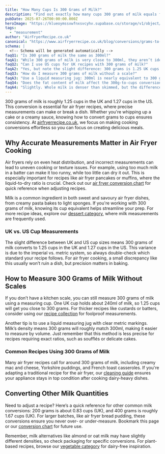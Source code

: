 ```yaml
---
title: "How Many Cups Is 300 Grams of Milk?"
description: "Find out exactly how many cups 300 grams of milk equals for perfect air fryer recipes. Simple conversions for UK and US measurements."
pubDate: 2025-07-26T00:00:00.000Z
heroImage: "https://klueoymssxwfnxsvcyhv.supabase.co/storage/v1/object/public/Shmucket/how-many-cups-is-300-grams-of-milk.webp"
tags:
  - "measurement"
author: "AirFryerRecipe.co.uk"
canonical: "https://www.airfryerrecipe.co.uk/blog/conversions/grams-to-cups/how-many-cups-is-300-grams-of-milk"
schema: |
  <!-- Schema will be generated automatically -->
faqQ1: "Is 300 grams of milk the same as 300ml?"
faqA1: "While 300 grams of milk is very close to 300ml, they aren’t identical due to milk’s slight density variation. For most air fryer recipes, the difference is negligible, but for precise baking, weighing is best."
faqQ2: "Can I use US cups for UK recipes with 300 grams of milk?"
faqA2: "Yes, but note the slight difference: 300 grams is 1.25 UK cups vs. 1.27 US cups. For most dishes, this won’t affect the outcome, but for finicky bakes, stick to one measurement system."
faqQ3: "How do I measure 300 grams of milk without a scale?"
faqA3: "Use a liquid measuring jug: 300ml is nearly equivalent to 300 grams of milk. Alternatively, 1.25 UK measuring cups will get you close enough for most air fryer recipes."
faqQ4: "Does the fat content of milk affect the 300g-to-cups conversion?"
faqA4: "Slightly. Whole milk is denser than skimmed, but the difference is minimal. For 300 grams, you can use the same cup measurement regardless of fat percentage without issue."
---
```

<p>300 grams of milk is roughly 1.25 cups in the UK and 1.27 cups in the US. This conversion is essential for air fryer recipes, where precise measurements can make or break a dish. Whether you're whipping up a cake or a creamy sauce, knowing how to convert grams to cups ensures consistency. At <a href=https://www.airfryerrecipe.co.uk/>airfryerrecipe.co.uk</a>, we focus on making cooking conversions effortless so you can focus on creating delicious meals.</p>  

<h2>Why Accurate Measurements Matter in Air Fryer Cooking</h2>  
<p>Air fryers rely on even heat distribution, and incorrect measurements can lead to uneven cooking or texture issues. For example, using too much milk in a batter can make it too runny, while too little can dry it out. This is especially important for recipes like air fryer pancakes or muffins, where the liquid-to-dry ratio is crucial. Check out our <a href=https://www.airfryerrecipe.co.uk/air-fryer-conversion-chart>air fryer conversion chart</a> for quick reference when adjusting recipes.</p>  

<p>Milk is a common ingredient in both sweet and savoury air fryer dishes, from creamy pasta bakes to light sponges. If you're working with 300 grams of milk, knowing its cup equivalent helps streamline your prep. For more recipe ideas, explore our <a href=https://www.airfryerrecipe.co.uk/recipe-category/dessert>dessert category</a>, where milk measurements are frequently used.</p>  

<h3>UK vs. US Cup Measurements</h3>  
<p>The slight difference between UK and US cup sizes means 300 grams of milk converts to 1.25 cups in the UK and 1.27 cups in the US. This variance is due to the imperial vs. metric system, so always double-check which standard your recipe follows. For air fryer cooking, a small discrepancy like this usually won’t ruin a dish, but precision matters in baking.</p>  

<h2>How to Measure 300 Grams of Milk Without Scales</h2>  
<p>If you don’t have a kitchen scale, you can still measure 300 grams of milk using a measuring cup. One UK cup holds about 240ml of milk, so 1.25 cups will get you close to 300 grams. For thicker recipes like custards or batters, consider using our <a href=https://www.airfryerrecipe.co.uk/recipes>recipe collection</a> for foolproof measurements.</p>  

<p>Another tip is to use a liquid measuring jug with clear metric markings. Milk’s density means 300 grams will roughly match 300ml, making it easier to measure by volume. Just remember that this method is less precise for recipes requiring exact ratios, such as soufflés or delicate cakes.</p>  

<h3>Common Recipes Using 300 Grams of Milk</h3>  
<p>Many air fryer recipes call for around 300 grams of milk, including creamy mac and cheese, Yorkshire puddings, and French toast casseroles. If you're adapting a traditional recipe for the air fryer, our <a href=https://www.airfryerrecipe.co.uk/air-fryer-cleaner>cleaning guide</a> ensures your appliance stays in top condition after cooking dairy-heavy dishes.</p>  

<h2>Converting Other Milk Quantities</h2>  
<p>Need to adjust a recipe? Here’s a quick reference for other common milk conversions: 200 grams is about 0.83 cups (UK), and 400 grams is roughly 1.67 cups (UK). For larger batches, like air fryer bread pudding, these conversions ensure you never over- or under-measure. Bookmark this page or our <a href=https://www.airfryerrecipe.co.uk/air-fryer-conversion-chart>conversion chart</a> for future use.</p>  

<p>Remember, milk alternatives like almond or oat milk may have slightly different densities, so check packaging for specific conversions. For plant-based recipes, browse our <a href=https://www.airfryerrecipe.co.uk/recipe-category/vegetables>vegetable category</a> for dairy-free inspiration.</p>
